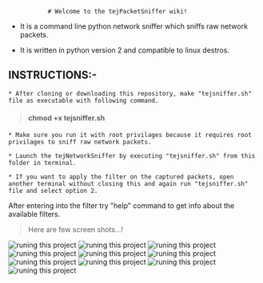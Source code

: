                # Welcome to the tejPacketSniffer wiki!

* It is a command line python network sniffer which sniffs raw network packets.

* It is written in python version 2 and compatible to linux destros.

## INSTRUCTIONS:-
    * After cloning or downloading this repository, make "tejsniffer.sh" file as executable with following command.

>####      chmod +x tejsniffer.sh

    * Make sure you run it with root privilages because it requires root privilages to sniff raw network packets.

    * Launch the tejNetworkSniffer by executing "tejsniffer.sh" from this folder in terminal.

    * If you want to apply the filter on the captured packets, open another terminal without closing this and again run "tejsniffer.sh" file and select option 2.

After entering into the filter try "help" command to get info about the available filters.

> Here are few screen shots...!

![runing this project](https://raw.githubusercontent.com/tejeshreddymeka/Network-packet-Sniffer/master/Screenshot%20(1821).png)
![runing this project](https://raw.githubusercontent.com/tejeshreddymeka/Network-packet-Sniffer/master/Screenshot%20(1815).png)
![runing this project](https://raw.githubusercontent.com/tejeshreddymeka/Network-packet-Sniffer/master/Screenshot%20(1816).png)
![runing this project](https://raw.githubusercontent.com/tejeshreddymeka/Network-packet-Sniffer/master/Screenshot%20(1817).png)
![runing this project](https://raw.githubusercontent.com/tejeshreddymeka/Network-packet-Sniffer/master/Screenshot%20(1818).png)
![runing this project](https://raw.githubusercontent.com/tejeshreddymeka/Network-packet-Sniffer/master/Screenshot%20(1819).png)
![runing this project](https://raw.githubusercontent.com/tejeshreddymeka/Network-packet-Sniffer/master/Screenshot%20(1820).png)
![runing this project](https://raw.githubusercontent.com/tejeshreddymeka/Network-packet-Sniffer/master/Screenshot%20(1822).png)
![runing this project](https://raw.githubusercontent.com/tejeshreddymeka/Network-packet-Sniffer/master/Screenshot%20(1823).png)
![runing this project](https://raw.githubusercontent.com/tejeshreddymeka/Network-packet-Sniffer/master/Screenshot%20(1824).png)

